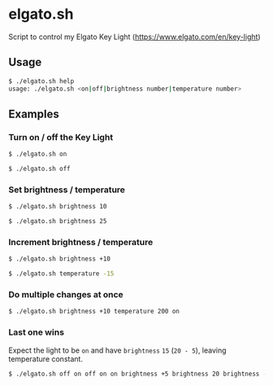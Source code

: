 # elgato.sh

Script to control my Elgato Key Light (https://www.elgato.com/en/key-light)

## Usage

```bash
$ ./elgato.sh help
usage: ./elgato.sh <on|off|brightness number|temperature number>
```

## Examples

### Turn on / off the Key Light

```bash
$ ./elgato.sh on
```

```bash
$ ./elgato.sh off
```

### Set brightness / temperature

```bash
$ ./elgato.sh brightness 10
```

```bash
$ ./elgato.sh brightness 25
```

### Increment brightness / temperature

```bash
$ ./elgato.sh brightness +10
```

```bash
$ ./elgato.sh temperature -15
```

### Do multiple changes at once

```bash
$ ./elgato.sh brightness +10 temperature 200 on
```

### Last one wins

Expect the light to be `on` and have `brightness` `15` (`20 - 5`), leaving
temperature constant.

```bash
$ ./elgato.sh off on off on on brightness +5 brightness 20 brightness -5
```

